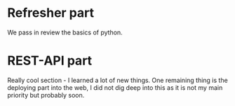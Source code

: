 # Refresher part

We pass in review the basics of python.

# REST-API part

Really cool section - I learned a lot of new things. One remaining thing is the deploying part into the web, I did not dig deep into this as it is not my main priority but probably soon.